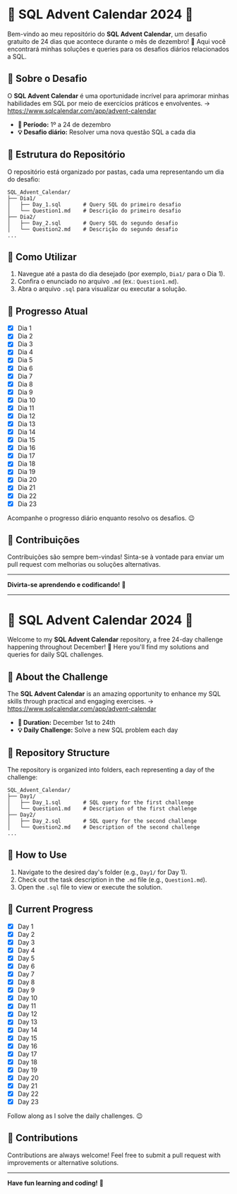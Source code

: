 # 🌟 SQL Advent Calendar 2024 🌟

Bem-vindo ao meu repositório do **SQL Advent Calendar**, um desafio gratuito de 24 dias que acontece durante o mês de dezembro! 🎄 Aqui você encontrará minhas soluções e queries para os desafios diários relacionados a SQL.

## 🎯 Sobre o Desafio

O **SQL Advent Calendar** é uma oportunidade incrível para aprimorar minhas habilidades em SQL por meio de exercícios práticos e envolventes. -> https://www.sqlcalendar.com/app/advent-calendar

- **📅 Período:** 1º a 24 de dezembro
- **💡 Desafio diário:** Resolver uma nova questão SQL a cada dia

## 📂 Estrutura do Repositório

O repositório está organizado por pastas, cada uma representando um dia do desafio:

```
SQL_Advent_Calendar/
├── Dia1/
│   ├── Day_1.sql       # Query SQL do primeiro desafio
│   └── Question1.md    # Descrição do primeiro desafio
├── Dia2/
│   ├── Day_2.sql       # Query SQL do segundo desafio
│   └── Question2.md    # Descrição do segundo desafio
...
```

## 🚀 Como Utilizar

1. Navegue até a pasta do dia desejado (por exemplo, `Dia1/` para o Dia 1).
2. Confira o enunciado no arquivo `.md` (ex.: `Question1.md`).
3. Abra o arquivo `.sql` para visualizar ou executar a solução.

## 📌 Progresso Atual
- [x] Dia 1
- [x] Dia 2
- [x] Dia 3
- [x] Dia 4
- [x] Dia 5
- [x] Dia 6
- [x] Dia 7
- [x] Dia 8
- [x] Dia 9
- [x] Dia 10
- [x] Dia 11
- [x] Dia 12
- [x] Dia 13
- [x] Dia 14
- [x] Dia 15
- [x] Dia 16
- [x] Dia 17
- [x] Dia 18
- [x] Dia 19
- [x] Dia 20
- [x] Dia 21
- [x] Dia 22
- [x] Dia 23

Acompanhe o progresso diário enquanto resolvo os desafios. 😉

## 🤝 Contribuições

Contribuições são sempre bem-vindas! Sinta-se à vontade para enviar um pull request com melhorias ou soluções alternativas.


---

**Divirta-se aprendendo e codificando!** 🎉

---

# 🌟 SQL Advent Calendar 2024 🌟

Welcome to my **SQL Advent Calendar** repository, a free 24-day challenge happening throughout December! 🎄 Here you'll find my solutions and queries for daily SQL challenges.

## 🎯 About the Challenge

The **SQL Advent Calendar** is an amazing opportunity to enhance my SQL skills through practical and engaging exercises. -> https://www.sqlcalendar.com/app/advent-calendar

- **📅 Duration:** December 1st to 24th
- **💡 Daily Challenge:** Solve a new SQL problem each day

## 📂 Repository Structure

The repository is organized into folders, each representing a day of the challenge:

```
SQL_Advent_Calendar/
├── Day1/
│   ├── Day_1.sql       # SQL query for the first challenge
│   └── Question1.md    # Description of the first challenge
├── Day2/
│   ├── Day_2.sql       # SQL query for the second challenge
│   └── Question2.md    # Description of the second challenge
...
```

## 🚀 How to Use

1. Navigate to the desired day's folder (e.g., `Day1/` for Day 1).
2. Check out the task description in the `.md` file (e.g., `Question1.md`).
3. Open the `.sql` file to view or execute the solution.

## 📌 Current Progress
- [x] Day 1
- [x] Day 2
- [x] Day 3
- [x] Day 4
- [x] Day 5
- [x] Day 6
- [x] Day 7
- [x] Day 8
- [x] Day 9
- [x] Day 10
- [x] Day 11
- [x] Day 12
- [x] Day 13
- [x] Day 14
- [x] Day 15
- [x] Day 16
- [x] Day 17
- [x] Day 18
- [x] Day 19
- [x] Day 20
- [x] Day 21
- [x] Day 22
- [x] Day 23

Follow along as I solve the daily challenges. 😉

## 🤝 Contributions

Contributions are always welcome! Feel free to submit a pull request with improvements or alternative solutions.

---

**Have fun learning and coding!** 🎉

